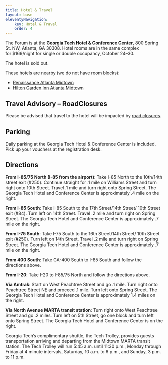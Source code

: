 ```yaml
---
title: Hotel & Travel
layout: base
eleventyNavigation:
    key: Hotel & Travel
    order: 4
---
```

The Forum is at the **[Georgia Tech Hotel & Conference Center](http://www.gatechhotel.com/)**, 800 Spring St. NW, Atlanta, GA 30308. Hotel rooms are in the same complex for $169/night for single or double occupancy, October 24–30.

The hotel is sold out.

These hotels are nearby (we do not have room blocks):

* [Renaissance Atlanta Midtown](http://www.marriott.com/hotels/travel/atlbd-renaissance-atlanta-midtown-hotel/)
* [Hilton Garden Inn Atlanta Midtown](http://hiltongardeninn3.hilton.com/en/hotels/georgia/hilton-garden-inn-atlanta-midtown-ATLAMGI/index.html)


## Travel Advisory – RoadClosures

Please be advised that travel to the hotel will be impacted by [road closures](https://www.diglib.org/travel-advisory-atlanta-road-closures/).

## Parking

Daily parking at the Georgia Tech Hotel & Conference Center is included. Pick up your vouchers at the registration desk.

## Directions

**From I-85/75 North (I-85 from the airport)**: Take I-85 North to the 10th/14th street exit (#250). Continue straight for .1 mile on Williams Street and turn right onto 10th Street. Travel .1 mile and turn right onto Spring Street. The Georgia Tech Hotel and Conference Center is approximately .4 mile on the right.

**From I-85 South**: Take I-85 South to the 17th Street/14th Street/ 10th Street exit (#84). Turn left on 14th Street. Travel .2 mile and turn right on Spring Street. The Georgia Tech Hotel and Conference Center is approximately .7 mile on the right.

**From I-75 South**: Take I-75 South to the 16th Street/14th Street/ 10th Street exit (#250). Turn left on 14th Street. Travel .2 mile and turn right on Spring Street. The Georgia Tech Hotel and Conference Center is approximately .7 mile on the right.

**From 400 South**: Take GA-400 South to I-85 South and follow the directions above.

**From I-20**: Take I-20 to I-85/75 North and follow the directions above.

**Via Amtrak**: Start on West Peachtree Street and go .1 mile. Turn right onto Peachtree Street NE and proceed .1 mile. Turn left onto Spring Street. The Georgia Tech Hotel and Conference Center is approximately 1.4 miles on the right.

**Via North Avenue MARTA transit station**: Turn right onto West Peachtree Street and go .2 miles. Turn left on 5th Street, go one block and turn left onto Spring Street. The Georgia Tech Hotel and Conference Center is on the right.

Georgia Tech’s complimentary shuttle, the Tech Trolley, provides guests transportation arriving and departing from the Midtown MARTA transit station. The Tech Trolley will run 5:45 a.m. until 11:30 p.m., Monday through Friday at 4 minute intervals, Saturday, 10 a.m. to 6 p.m., and Sunday, 3 p.m. to 11 p.m.